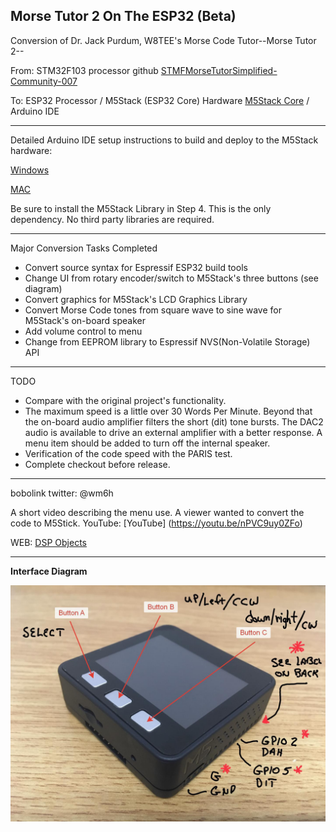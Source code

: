 ## Morse Tutor 2 On The ESP32 (Beta)

Conversion of Dr. Jack Purdum, W8TEE's Morse Code Tutor--Morse Tutor 2--
 
From: STM32F103 processor github [STMFMorseTutorSimplified-Community-007](https://github.com/TemporarilyOffline/MorseCodeTutor)

To: ESP32 Processor / M5Stack (ESP32 Core) Hardware [M5Stack Core](https://m5stack.com) / Arduino IDE

***
Detailed Arduino IDE setup instructions to build and deploy to the M5Stack hardware:
  
  [Windows](https://docs.m5stack.com/#/en/quick_start/m5core/m5stack_core_get_started_Arduino_Windows)  

[MAC](https://docs.m5stack.com/#/en/quick_start/m5core/m5stack_core_get_started_Arduino_MacOS)

Be sure to install the M5Stack Library in Step 4. This is the only dependency.
No third party libraries are required.
***

Major Conversion Tasks Completed
- Convert source syntax for Espressif ESP32 build tools  
- Change UI from rotary encoder/switch to M5Stack's three buttons (see diagram)
- Convert graphics for M5Stack's LCD Graphics Library
- Convert Morse Code tones from square wave to sine wave for M5Stack's on-board speaker  
- Add volume control to menu  
- Change from EEPROM library to Espressif NVS(Non-Volatile Storage) API

***  
TODO   
- Compare with the original project's functionality.  
- The maximum speed is a little over 30 Words Per Minute. Beyond that the on-board audio amplifier filters the short (dit) tone bursts.
The DAC2 audio is available to drive an external amplifier with a better response. 
A menu item should be added to turn off the internal speaker.  
- Verification of the code speed with the PARIS test.  
- Complete checkout before release.



***

bobolink
twitter: @wm6h

A short video describing the menu use. A viewer wanted to convert the code to M5Stick.
YouTube: [YouTube] (https://youtu.be/nPVC9uy0ZFo)

WEB: [DSP Objects](https://dspobjects.com)


___
**Interface Diagram**

![InterfaceDiagram](./Buttons.png)

